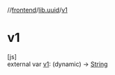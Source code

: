 //[frontend](../../index.md)/[lib.uuid](index.md)/[v1](v1.md)

# v1

[js]\
external var [v1](v1.md): (dynamic) -&gt; [String](https://kotlinlang.org/api/latest/jvm/stdlib/kotlin/-string/index.html)
